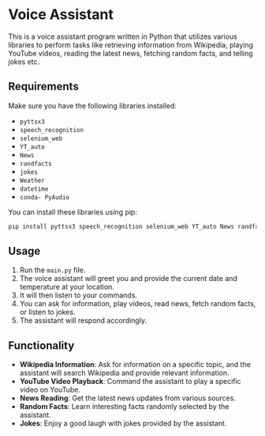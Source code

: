 # Voice Assistant

This is a voice assistant program written in Python that utilizes various libraries to perform tasks like retrieving information from Wikipedia, playing YouTube videos, reading the latest news, fetching random facts, and telling jokes etc.

## Requirements

Make sure you have the following libraries installed:

- `pyttsx3`
- `speech_recognition`
- `selenium_web`
- `YT_auto`
- `News`
- `randfacts`
- `jokes`
- `Weather`
- `datetime`
- `conda- PyAudio`

You can install these libraries using pip:

```bash
pip install pyttsx3 speech_recognition selenium_web YT_auto News randfacts jokes Weather
```

## Usage

1. Run the `main.py` file.
2. The voice assistant will greet you and provide the current date and temperature at your location.
3. It will then listen to your commands.
4. You can ask for information, play videos, read news, fetch random facts, or listen to jokes.
5. The assistant will respond accordingly.

## Functionality

- **Wikipedia Information**: Ask for information on a specific topic, and the assistant will search Wikipedia and provide relevant information.
- **YouTube Video Playback**: Command the assistant to play a specific video on YouTube.
- **News Reading**: Get the latest news updates from various sources.
- **Random Facts**: Learn interesting facts randomly selected by the assistant.
- **Jokes**: Enjoy a good laugh with jokes provided by the assistant.

